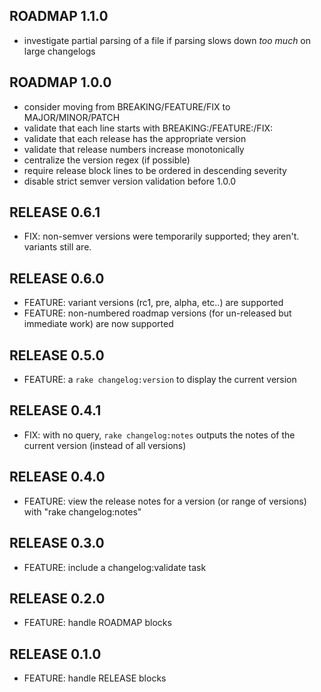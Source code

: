 ## ROADMAP 1.1.0

* investigate partial parsing of a file if parsing slows down *too much* on large changelogs

## ROADMAP 1.0.0

* consider moving from BREAKING/FEATURE/FIX to MAJOR/MINOR/PATCH
* validate that each line starts with BREAKING:/FEATURE:/FIX:
* validate that each release has the appropriate version
* validate that release numbers increase monotonically
* centralize the version regex (if possible)
* require release block lines to be ordered in descending severity
* disable strict semver version validation before 1.0.0

## RELEASE 0.6.1

* FIX: non-semver versions were temporarily supported; they aren't. variants still are.

## RELEASE 0.6.0

* FEATURE: variant versions (rc1, pre, alpha, etc..) are supported
* FEATURE: non-numbered roadmap versions (for un-released but immediate work) are now supported

## RELEASE 0.5.0

* FEATURE: a `rake changelog:version` to display the current version

## RELEASE 0.4.1

* FIX: with no query, `rake changelog:notes` outputs the notes of the current version (instead of all versions)

## RELEASE 0.4.0

* FEATURE: view the release notes for a version (or range of versions) with "rake changelog:notes"

## RELEASE 0.3.0

* FEATURE: include a changelog:validate task

## RELEASE 0.2.0

* FEATURE: handle ROADMAP blocks

## RELEASE 0.1.0

* FEATURE: handle RELEASE blocks
